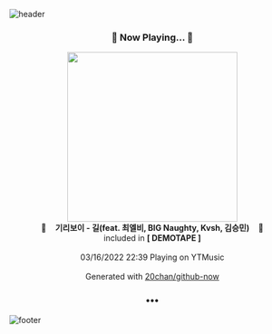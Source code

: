 ![header](https://capsule-render.vercel.app/api?type=wave&height=170&section=header&text=Hi.%20I'm%20SHIFT&fontColor=090707&fontAlignX=45&fontAlignY=65&fontSize=100)

<h3 align="center">🎵 Now Playing... 🎵</h3>
<p align="center">
  <a href="https://music.youtube.com/watch?v=3E-JePmv7wI">
    <img width="300" src="https://lh3.googleusercontent.com/LDXm819odQ8SrkcnU0MLr1J-24A1Z_fk5GoM2CkOps63_PZJaWQS4e_U7y1QmEmYDeDWXNazPQ1J5xM">
  </a>
  <br>
  🎵&nbsp&nbsp&nbsp <b>기리보이 - 길(feat. 최엘비, BIG Naughty, Kvsh, 김승민)</b> &nbsp&nbsp&nbsp🎵
  <br>
  included in <b>[ DEMOTAPE ]</b>
  
  <br />
  <br />
  03/16/2022 22:39 Playing on YTMusic
  <br />
  <br />
  Generated with <a href="https://github.com/20chan/github-now">20chan/github-now</a>
</p>

<h3 align="center">•••</h3>

![footer](https://capsule-render.vercel.app/api?type=wave&height=150&section=footer)

